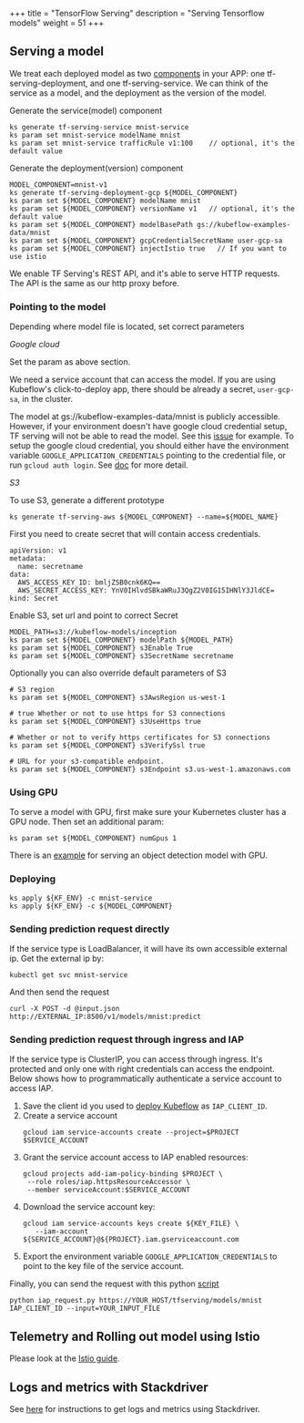 +++
title = "TensorFlow Serving"
description = "Serving Tensorflow models"
weight = 51
+++

## Serving a model

We treat each deployed model as two [components](https://ksonnet.io/docs/tutorial#2-generate-and-deploy-an-app-component)
in your APP: one tf-serving-deployment, and one tf-serving-service.
We can think of the service as a model, and the deployment as the version of the model.

Generate the service(model) component

```
ks generate tf-serving-service mnist-service
ks param set mnist-service modelName mnist
ks param set mnist-service trafficRule v1:100    // optional, it's the default value
```

Generate the deployment(version) component

```
MODEL_COMPONENT=mnist-v1
ks generate tf-serving-deployment-gcp ${MODEL_COMPONENT}
ks param set ${MODEL_COMPONENT} modelName mnist
ks param set ${MODEL_COMPONENT} versionName v1   // optional, it's the default value
ks param set ${MODEL_COMPONENT} modelBasePath gs://kubeflow-examples-data/mnist
ks param set ${MODEL_COMPONENT} gcpCredentialSecretName user-gcp-sa
ks param set ${MODEL_COMPONENT} injectIstio true   // If you want to use istio
```

We enable TF Serving's REST API, and it's able to serve HTTP requests. The API is the same as our http proxy before.

### Pointing to the model
Depending where model file is located, set correct parameters

*Google cloud*

Set the param as above section.

We need a service account that can access the model.
If you are using Kubeflow's click-to-deploy app, there should be already a secret, `user-gcp-sa`, in the cluster.

The model at gs://kubeflow-examples-data/mnist is publicly accessible. However, if your environment doesn't
have google cloud credential setup, TF serving will not be able to read the model.
See this [issue](https://github.com/kubeflow/kubeflow/issues/621) for example.
To setup the google cloud credential, you should either have the environment variable
`GOOGLE_APPLICATION_CREDENTIALS` pointing to the credential file, or run `gcloud auth login`.
See [doc](https://cloud.google.com/docs/authentication/) for more detail.

*S3*

To use S3, generate a different prototype
```
ks generate tf-serving-aws ${MODEL_COMPONENT} --name=${MODEL_NAME}
```

First you need to create secret that will contain access credentials.
```
apiVersion: v1
metadata:
  name: secretname
data:
  AWS_ACCESS_KEY_ID: bmljZSB0cnk6KQ==
  AWS_SECRET_ACCESS_KEY: YnV0IHlvdSBkaWRuJ3QgZ2V0IG15IHNlY3JldCE=
kind: Secret
```

Enable S3, set url and point to correct Secret

```
MODEL_PATH=s3://kubeflow-models/inception
ks param set ${MODEL_COMPONENT} modelPath ${MODEL_PATH}
ks param set ${MODEL_COMPONENT} s3Enable True
ks param set ${MODEL_COMPONENT} s3SecretName secretname
```

Optionally you can also override default parameters of S3

```
# S3 region
ks param set ${MODEL_COMPONENT} s3AwsRegion us-west-1

# true Whether or not to use https for S3 connections
ks param set ${MODEL_COMPONENT} s3UseHttps true

# Whether or not to verify https certificates for S3 connections
ks param set ${MODEL_COMPONENT} s3VerifySsl true

# URL for your s3-compatible endpoint.
ks param set ${MODEL_COMPONENT} s3Endpoint s3.us-west-1.amazonaws.com
```

### Using GPU
To serve a model with GPU, first make sure your Kubernetes cluster has a GPU node. Then set an additional param:
```
ks param set ${MODEL_COMPONENT} numGpus 1
```
 There is an [example](https://github.com/kubeflow/examples/blob/master/object_detection/tf_serving_gpu.md)
for serving an object detection model with GPU.

### Deploying

```
ks apply ${KF_ENV} -c mnist-service
ks apply ${KF_ENV} -c ${MODEL_COMPONENT}
```

### Sending prediction request directly
If the service type is LoadBalancer, it will have its own accessible external ip.
Get the external ip by:

```
kubectl get svc mnist-service
```

And then send the request

```
curl -X POST -d @input.json http://EXTERNAL_IP:8500/v1/models/mnist:predict
```

### Sending prediction request through ingress and IAP
If the service type is ClusterIP, you can access through ingress.
It's protected and only one with right credentials can access the endpoint.
Below shows how to programmatically authenticate a service account to access IAP.

1. Save the client id you used to [deploy Kubeflow](https://www.kubeflow.org/docs/started/getting-started-gke/) as `IAP_CLIENT_ID`.
2. Create a service account
   ```
   gcloud iam service-accounts create --project=$PROJECT $SERVICE_ACCOUNT
   ```
3. Grant the service account access to IAP enabled resources:
   ```
   gcloud projects add-iam-policy-binding $PROJECT \
    --role roles/iap.httpsResourceAccessor \
    --member serviceAccount:$SERVICE_ACCOUNT
   ```
4. Download the service account key:
   ```
   gcloud iam service-accounts keys create ${KEY_FILE} \
      --iam-account ${SERVICE_ACCOUNT}@${PROJECT}.iam.gserviceaccount.com
   ```
5. Export the environment variable `GOOGLE_APPLICATION_CREDENTIALS` to point to the key file of the service account.

Finally, you can send the request with this python
[script](https://github.com/kubeflow/kubeflow/blob/master/docs/gke/iap_request.py)

```
python iap_request.py https://YOUR_HOST/tfserving/models/mnist IAP_CLIENT_ID --input=YOUR_INPUT_FILE
```

## Telemetry and Rolling out model using Istio

Please look at the [Istio guide](/docs/guides/components/istio/).

## Logs and metrics with Stackdriver
See [here](/docs/guides/monitoring/) for instructions to get logs and metrics
using Stackdriver.
